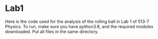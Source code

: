 # Lab1
Here is the code used for the analysis of the rolling ball in Lab 1 of 513-7 Physics. To run, make sure you have python3.8, and the required modules downloaded. Put all files in the same directory.
